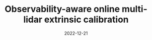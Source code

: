 ---
title: "Observability-aware online multi-lidar extrinsic calibration"
collection: publications
permalink: /publication/2022-12-21-online-calibration
excerpt: "Accurate and robust extrinsic calibration is necessary for deploying autonomous systems which need multiple sensors for perception. In this paper, we present a robust system for real-time extrinsic calibration of multiple lidars in vehicle base frame without the need for any fiducial markers or features. We base our approach on matching absolute GNSS and estimated lidar poses in real-time. Comparing rotation components allows us to improve the robustness of the solution than traditional least-square approach comparing translation components only. Additionally, instead of comparing all corresponding poses, we select poses comprising maximum mutual information based on our novel observability criteria. This allows us to identify a subset of the poses helpful for real-time calibration. We also provide stopping criteria for ensuring calibration completion. To validate our approach extensive tests were carried out on data collected using Scania test vehicles (7 sequences for a total of ~ 6.5 Km). The results presented in this paper show that our approach is able to accurately determine the extrinsic calibration for various combinations of sensor setups."
date: 2022-12-21
venue: 'Submitted as RAL'
paperurl: https://mrsandipandas.github.io/files/online-calibration.pdf
videourl: https://www.youtube.com/watch?v=aMWvWozBdrM
citation: 'Das, S., Klinteberg, L.A., Fallon, M. and Chatterjee, S., 2022. Observability-aware online multi-lidar extrinsic calibration. <i>arXiv preprint</i> arXiv:2212.09579.'
shortcitation: 'Das, S., Klinteberg, L.A., Fallon, M. and Chatterjee, S., 2022. <i>arXiv preprint</i> arXiv:2212.09579.'
---